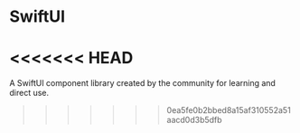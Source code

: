 # SwiftUI
<<<<<<< HEAD
=======

A SwiftUI component library created by the community for learning and direct use.
>>>>>>> 0ea5fe0b2bbed8a15af310552a51aacd0d3b5dfb
